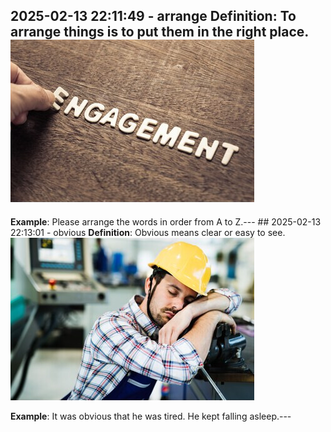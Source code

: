  ## 2025-02-13 22:11:49 - arrange **Definition**: To arrange things is to put them in the right place. ![Image](https://raw.githubusercontent.com/toledorodrigow/Anki-Flashcard/main/English/images/arrange_20250213221149.jpg)

**Example**: Please arrange the words in order from A to Z.--- ## 2025-02-13 22:13:01 - obvious **Definition**: Obvious means clear or easy to see. ![Image](https://raw.githubusercontent.com/toledorodrigow/Anki-Flashcard/main/English/images/obvious_20250213221301.jpg)

**Example**: It was obvious that he was tired. He kept falling asleep.---